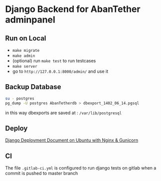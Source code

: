 # Django Backend for AbanTether adminpanel

## Run on Local

- `make migrate`
- `make admin`
- (optional) run `make test` to run testcases
- `make server`
- go to `http://127.0.0.1:8000/admin/` and use it


## Backup Database
```bash
su - postgres
pg_dump -U postgres AbanTetherdb > dbexport_1402_06_14.pgsql
```
in this way dbexports are saved at : `/var/lib/postgresql`

## Deploy 
[Django Deployment Document on Ubuntu with Nginx & Gunicorn](./Deploy.md)

## CI 
The file `.gitlab-ci.yml` is configured to run django tests on gitlab when a commit is pushed to master branch
